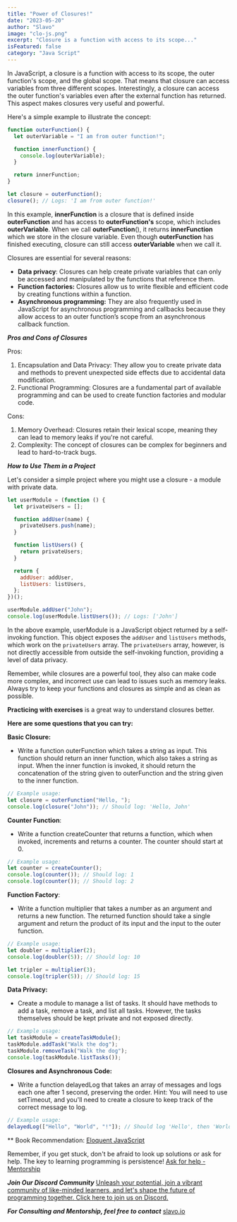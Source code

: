 ```yaml
---
title: "Power of Closures!"
date: "2023-05-20"
author: "Slavo"
image: "clo-js.png"
excerpt: "Closure is a function with access to its scope..."
isFeatured: false
category: "Java Script"
---
```


In JavaScript, a closure is a function with access to its scope, the outer function's scope, and the global scope. That means that closure can access variables from three different scopes. Interestingly, a closure can access the outer function's variables even after the external function has returned. This aspect makes closures very useful and powerful.

Here's a simple example to illustrate the concept:

```javascript
function outerFunction() {
  let outerVariable = "I am from outer function!";

  function innerFunction() {
    console.log(outerVariable);
  }

  return innerFunction;
}

let closure = outerFunction();
closure(); // Logs: 'I am from outer function!'
```

In this example, **innerFunction** is a closure that is defined inside **outerFunction** and has access to **outerFunction's** scope, which includes **outerVariable**. When we call **outerFunction**(), it returns **innerFunction** which we store in the closure variable. Even though **outerFunction** has finished executing, closure can still access **outerVariable** when we call it.

Closures are essential for several reasons:

- **Data privacy**: Closures can help create private variables that can only be accessed and manipulated by the functions that reference them.
- **Function factories:** Closures allow us to write flexible and efficient code by creating functions within a function.
- **Asynchronous programming:** They are also frequently used in JavaScript for asynchronous programming and callbacks because they allow access to an outer function’s scope from an asynchronous callback function.

**_Pros and Cons of Closures_**

Pros:

1. Encapsulation and Data Privacy: They allow you to create private data and methods to prevent unexpected side effects due to accidental data modification.
2. Functional Programming: Closures are a fundamental part of available programming and can be used to create function factories and modular code.

Cons:

1. Memory Overhead: Closures retain their lexical scope, meaning they can lead to memory leaks if you're not careful.
2. Complexity: The concept of closures can be complex for beginners and lead to hard-to-track bugs.

**_How to Use Them in a Project_**

Let's consider a simple project where you might use a closure - a module with private data.

```javascript
let userModule = (function () {
  let privateUsers = [];

  function addUser(name) {
    privateUsers.push(name);
  }

  function listUsers() {
    return privateUsers;
  }

  return {
    addUser: addUser,
    listUsers: listUsers,
  };
})();

userModule.addUser("John");
console.log(userModule.listUsers()); // Logs: ['John']
```

In the above example, userModule is a JavaScript object returned by a self-invoking function. This object exposes the `addUser` and `listUsers` methods, which work on the `privateUsers` array. The `privateUsers` array, however, is not directly accessible from outside the self-invoking function, providing a level of data privacy.

Remember, while closures are a powerful tool, they also can make code more complex, and incorrect use can lead to issues such as memory leaks. Always try to keep your functions and closures as simple and as clean as possible.

**Practicing with exercises** is a great way to understand closures better.

**Here are some questions that you can try:**

**Basic Closure:**

- Write a function outerFunction which takes a string as input. This function should return an inner function, which also takes a string as input. When the inner function is invoked, it should return the concatenation of the string given to outerFunction and the string given to the inner function.

```javascript
// Example usage:
let closure = outerFunction("Hello, ");
console.log(closure("John")); // Should log: 'Hello, John'
```

**Counter Function**:

- Write a function createCounter that returns a function, which when invoked, increments and returns a counter. The counter should start at 0.

```javascript
// Example usage:
let counter = createCounter();
console.log(counter()); // Should log: 1
console.log(counter()); // Should log: 2
```

**Function Factory**:

- Write a function multiplier that takes a number as an argument and returns a new function. The returned function should take a single argument and return the product of its input and the input to the outer function.

```javascript
// Example usage:
let doubler = multiplier(2);
console.log(doubler(5)); // Should log: 10

let tripler = multiplier(3);
console.log(tripler(5)); // Should log: 15
```

**Data Privacy:**

- Create a module to manage a list of tasks. It should have methods to add a task, remove a task, and list all tasks. However, the tasks themselves should be kept private and not exposed directly.

```javascript
// Example usage:
let taskModule = createTaskModule();
taskModule.addTask("Walk the dog");
taskModule.removeTask("Walk the dog");
console.log(taskModule.listTasks());
```

**Closures and Asynchronous Code:**

- Write a function delayedLog that takes an array of messages and logs each one after 1 second, preserving the order. Hint: You will need to use setTimeout, and you'll need to create a closure to keep track of the correct message to log.

```javascript
// Example usage:
delayedLog(["Hello", "World", "!"]); // Should log 'Hello', then 'World', then '!', each one second apart
```

\*\* Book Recommendation: [Eloquent JavaScript](https://amzn.to/44UeeZ6)

Remember, if you get stuck, don't be afraid to look up solutions or ask for help. The key to learning programming is persistence! [Ask for help - Mentorship](/contact)

**_Join Our Discord Community_** [Unleash your potential, join a vibrant community of like-minded learners, and let's shape the future of programming together. Click here to join us on Discord.](https://discord.gg/SdwAYvFT)

**_For Consulting and Mentorship, feel free to contact_** [slavo.io](/contact)
